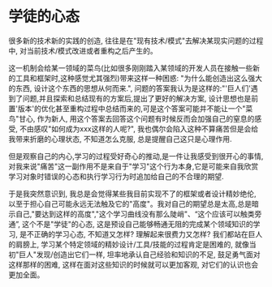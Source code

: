 # 学徒的心态
很多新的技术新的实践的创造, 往往是在"现有技术/模式"去解决某现实问题的过程中, 对当前技术/模式改进或者重构之后产生的。

这一机制会给某一领域的菜鸟(比如很多刚刚踏入某领域的开发人员在接触一些新的工具和框架时,这种感觉尤其强烈)带来这样一种困惑: "为什么能创造出这么强大的东西, 设计这个东西的思想从何而来.", 问题的答案我认为是这样的:"'巨人们'遇到了问题,并且探索和总结现有的方案后,提出了更好的解决方案, 设计思想也是前置'版本'的优化甚至重构过程中总结而来的,可是这个答案可能并不能让一个"菜鸟"甘心, 作为新人, 用这个答案去回答这个问题有时候反而会加强自己的窒息的感受, 不由感叹"如何成为xxx这样的人呢?", 我也偶尔会陷入这种不算痛苦但是会给我带来折磨的心理状态, 不知道怎么克服, 总是提醒自己这只是心理作用. 

但是观察自己的内心,学习的过程受好奇心的推动,是一件让我感受到很开心的事情,对我来说"痛苦"这一副作用不是来自于"学习"这个行为本身,它是可能来自我欣赏学习对象时错误的心态和执行学习行为时追加给自己的不合理的期望.

于是我突然意识到, 我总是会觉得某些我目前实现不了的框架或者设计精妙绝伦, 以至于担心自己可能永远无法触及它的"高度"。我对自己的期望总是太高,总是暗示自己,"要达到这样的高度","这个学习曲线没有那么陡峭"、“这个应该可以触类旁通”, 这个不是"学徒"的心态, 这是预设自己能够畅通无阻的完成某个领域知识的学习, 是不正确的学习心态, 不知道又怎样? 理解起来很费力又怎样? 我们都站在巨人的肩膀上, 学习某个特定领域的精妙设计/工具/技能的过程肯定是困难的, 就像当初"巨人"发现/创造出它们一样, 坦率地承认自己经验和知识的不足, 鼓足勇气面对这样那样的困难, 这样在面对这些知识的时候就可以更加客观, 对它们的认识也会更加全面。